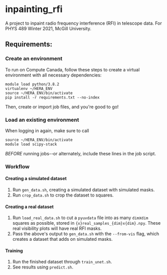 # inpainting_rfi

A project to inpaint radio frequency interference (RFI) in telescope data. For PHYS 489 Winter 2021, McGill University.

## Requirements:

### Create an environment 

To run on Compute Canada, follow these steps to create a virtual environment with all necessary dependencies:
```
module load python/3.8.2
virtualenv ~/HERA_ENV
source ~/HERA_ENV/bin/activate
pip install -r requirements.txt --no-index
```
Then, create or import job files, and you're good to go!

### Load an existing environment

When logging in again, make sure to call
```
source ~/HERA_ENV/bin/activate
module load scipy-stack
```
*BEFORE* running jobs--or alternately, include these lines in the job script.

### Workflow

#### Creating a simulated dataset

1. Run `gen_data.sh`, creating a simulated dataset with simulated masks.
2. Run `crop_data.sh` to crop the dataset to squares.

#### Creating a real dataset

1. Run `load_real_data.sh` to cut a `pyuvdata` file into as many `dim`x`dim` squares as possible, stored in `{x}real_samples_{dim}x{dim}.npy`. These real visibility plots will have real RFI masks.
2. Pass the above's output to `gen_data.sh` with the `--from-vis` flag, which creates a dataset that adds on simulated masks.

#### Training

1. Run the finished dataset through `train_unet.sh`.
2. See results using `predict.sh`.
